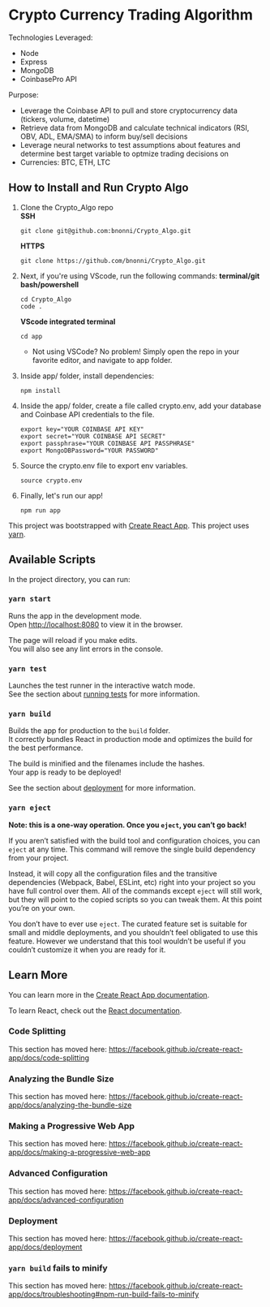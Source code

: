 # Crypto Currency Trading Algorithm

Technologies Leveraged:

-   Node
-   Express
-   MongoDB
-   CoinbasePro API

Purpose:

-   Leverage the Coinbase API to pull and store cryptocurrency data (tickers, volume, datetime)
-   Retrieve data from MongoDB and calculate technical indicators (RSI, OBV, ADL, EMA/SMA) to inform buy/sell decisions
-   Leverage neural networks to test assumptions about features and determine best target variable to optmize trading decisions on
-   Currencies: BTC, ETH, LTC

## How to Install and Run Crypto Algo

1. Clone the Crypto_Algo repo <br/>
   **SSH**

    ```
    git clone git@github.com:bnonni/Crypto_Algo.git
    ```

    **HTTPS**

    ```
    git clone https://github.com/bnonni/Crypto_Algo.git
    ```

2. Next, if you're using VScode, run the following commands:
   **terminal/git bash/powershell**
    ```
    cd Crypto_Algo
    code .
    ```
    **VScode integrated terminal**
    ```
    cd app
    ```
    - Not using VSCode? No problem! Simply open the repo in your favorite editor, and navigate to app folder.

3) Inside app/ folder, install dependencies:

    ```
    npm install
    ```

4) Inside the app/ folder, create a file called crypto.env, add your database and Coinbase API credentials to the file.

    ```
    export key="YOUR COINBASE API KEY"
    export secret="YOUR COINBASE API SECRET"
    export passphrase="YOUR COINBASE API PASSPHRASE"
    export MongoDBPassword="YOUR PASSWORD"
    ```

5) Source the crypto.env file to export env variables.

    ```
    source crypto.env
    ```

6) Finally, let's run our app!
    ```
    npm run app
    ```

This project was bootstrapped with [Create React App](https://github.com/facebook/create-react-app).
This project uses [yarn](https://yarnpkg.com/en/).

## Available Scripts

In the project directory, you can run:

### `yarn start`

Runs the app in the development mode.<br />
Open [http://localhost:8080](http://localhost:8080) to view it in the browser.

The page will reload if you make edits.<br />
You will also see any lint errors in the console.

### `yarn test`

Launches the test runner in the interactive watch mode.<br />
See the section about [running tests](https://facebook.github.io/create-react-app/docs/running-tests) for more information.

### `yarn build`

Builds the app for production to the `build` folder.<br />
It correctly bundles React in production mode and optimizes the build for the best performance.

The build is minified and the filenames include the hashes.<br />
Your app is ready to be deployed!

See the section about [deployment](https://facebook.github.io/create-react-app/docs/deployment) for more information.

### `yarn eject`

**Note: this is a one-way operation. Once you `eject`, you can’t go back!**

If you aren’t satisfied with the build tool and configuration choices, you can `eject` at any time. This command will remove the single build dependency from your project.

Instead, it will copy all the configuration files and the transitive dependencies (Webpack, Babel, ESLint, etc) right into your project so you have full control over them. All of the commands except `eject` will still work, but they will point to the copied scripts so you can tweak them. At this point you’re on your own.

You don’t have to ever use `eject`. The curated feature set is suitable for small and middle deployments, and you shouldn’t feel obligated to use this feature. However we understand that this tool wouldn’t be useful if you couldn’t customize it when you are ready for it.

## Learn More

You can learn more in the [Create React App documentation](https://facebook.github.io/create-react-app/docs/getting-started).

To learn React, check out the [React documentation](https://reactjs.org/).

### Code Splitting

This section has moved here: https://facebook.github.io/create-react-app/docs/code-splitting

### Analyzing the Bundle Size

This section has moved here: https://facebook.github.io/create-react-app/docs/analyzing-the-bundle-size

### Making a Progressive Web App

This section has moved here: https://facebook.github.io/create-react-app/docs/making-a-progressive-web-app

### Advanced Configuration

This section has moved here: https://facebook.github.io/create-react-app/docs/advanced-configuration

### Deployment

This section has moved here: https://facebook.github.io/create-react-app/docs/deployment

### `yarn build` fails to minify

This section has moved here: https://facebook.github.io/create-react-app/docs/troubleshooting#npm-run-build-fails-to-minify
